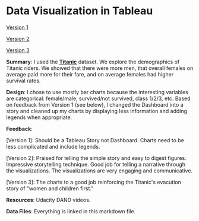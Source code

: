 # Data Visualization in Tableau

[Version 1](https://public.tableau.com/profile/toni.jung#!/vizhome/DAND-TableauProject-TitanicData/Dashboard1?publish=yes)

[Version 2](https://public.tableau.com/profile/toni.jung#!/vizhome/DAND-TableauProject-TitanicData-2/TitanicStory?publish=yes)

[Version 3](https://public.tableau.com/profile/toni.jung#!/vizhome/DAND-TableauProject-TitanicData-3/TitanicStory?publish=yes)

**Summary**: I used the [**Titanic**](https://www.google.com/url?q=https://d17h27t6h515a5.cloudfront.net/topher/2017/October/59d54e6d_titanic-data/titanic-data.csv&sa=D&ust=1509207161543000&usg=AFQjCNHqH9JRe47RFULviO6Cs8-aKwa7fQ) dataset. 
We explore the demographics of Titanic riders. We showed that there were more men, that overall females on average paid more for their fare, and on average females had higher survival rates.

**Design**: I chose to use mostly bar charts because the interesting variables are categorical: female/male, survived/not survived, class 1/2/3, etc. Based on feedback from Version 1 (see below), I changed the Dashboard into a story and cleaned up my charts by displaying less information and adding legends when appropriate. 

**Feedback**: 

[Version 1]: Should be a Tableau Story not Dashboard. Charts need to be less complicated and include legends. 

[Version 2]: Praised for telling the simple story and easy to digest figures. Impressive storytelling technique. Good job for telling a narrative through the visualizations. The visualizations are very engaging and communicative.

[Version 3]: The charts to a good job reinforcing the Titanic's evacution story of "women and children first." 

**Resources**: Udacity DAND videos.

**Data Files**: Everything is linked in this markdown file.
